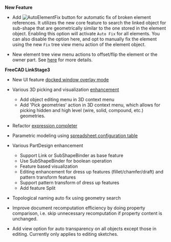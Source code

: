 __New Feature__

* Add ![AutoElementFix](../raw/master/freecad/asm3/Gui/Resources/icons/Assembly_AutoFixElement.svg?sanitize=true)
  button for automatic fix of broken element references. It utilizes the new core feature to search
  the linked object for sub-shape that are geometrically similar to the one stored in the element object.
  Enabling this option will activate `Auto Fix` for all elements. You can also disable the option here,
  and opt to manually fix the element using the new `Fix` tree view menu action of the element object.

* New element tree view menu actions to offset/flip the element or the owner part. See
  [here](Constraints-and-Solvers#user-content-element-actions) for more details.

__FreeCAD LinkStage3__

* New UI feature [docked window overlay mode](https://forum.freecadweb.org/viewtopic.php?f=34&t=45349)

* Various 3D picking and visualization [enhancement](https://forum.freecadweb.org/viewtopic.php?f=17&t=41103)
    * Add object editing menu in 3D context menu
    * Add 'Pick geometries' action in 3D context menu, which allows for picking
      hidden and high level (wire, solid, compound, etc.) geometries.

* Refactor [expression completer](https://forum.freecadweb.org/viewtopic.php?f=17&t=43412)

* Parametric modeling using [spreadsheet configuration table](https://forum.freecadweb.org/viewtopic.php?f=17&t=42183)

* Various PartDesign enhancement
    * Support Link or SubShapeBinder as base feature
    * Use SubShapeBinder for boolean operation
    * Feature based visualization
    * Editing enhancement for dress up features (fillet/chamfer/draft) and pattern transform features
    * Support pattern transform of dress up features
    * Add feature Split

* Topological naming auto fix using geometry search

* Improve document recomputation efficiency by doing property comparison, i.e.
  skip unnecessary recomputation if property content is unchanged.

* Add view option for auto transparency on all objects except those in editing.
  Currently only applies to editing sketches.
